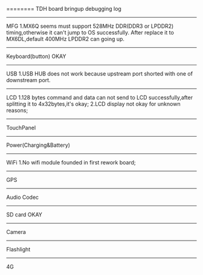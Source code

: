 ========
TDH board bringup debugging log

--------
MFG 
1.MX6Q seems must support 528MHz DDR(DDR3 or LPDDR2) timing,otherwise it can't jump to OS successfully.
After replace it to MX6DL,default 400MHz LPDDR2 can going up.

--------
Keyboard(button)
OKAY

--------
USB 
1.USB HUB does not work because upstream port shorted with one of downstream port.

--------
LCD
1.128 bytes command and data can not send to LCD successfully,after splitting it to 4x32bytes,it's okay;
2.LCD display not okay for unknown reasons;


--------
TouchPanel

--------
Power(Charging&Battery)

--------
WiFi
1.No wifi module founded in first rework board;

--------
GPS

--------
Audio Codec


--------
SD card
OKAY

---------
Camera

---------
Flashlight

---------
4G



